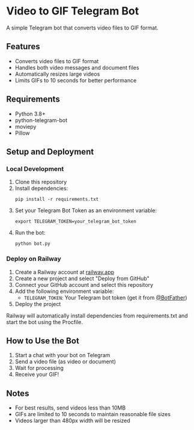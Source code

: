 # Video to GIF Telegram Bot

A simple Telegram bot that converts video files to GIF format.

## Features

- Converts video files to GIF format
- Handles both video messages and document files
- Automatically resizes large videos
- Limits GIFs to 10 seconds for better performance

## Requirements

- Python 3.8+
- python-telegram-bot
- moviepy
- Pillow

## Setup and Deployment

### Local Development

1. Clone this repository
2. Install dependencies:
   ```
   pip install -r requirements.txt
   ```
3. Set your Telegram Bot Token as an environment variable:
   ```
   export TELEGRAM_TOKEN=your_telegram_bot_token
   ```
4. Run the bot:
   ```
   python bot.py
   ```

### Deploy on Railway

1. Create a Railway account at [railway.app](https://railway.app)
2. Create a new project and select "Deploy from GitHub"
3. Connect your GitHub account and select this repository
4. Add the following environment variable:
   - `TELEGRAM_TOKEN`: Your Telegram bot token (get it from [@BotFather](https://t.me/BotFather))
5. Deploy the project

Railway will automatically install dependencies from requirements.txt and start the bot using the Procfile.

## How to Use the Bot

1. Start a chat with your bot on Telegram
2. Send a video file (as video or document)
3. Wait for processing
4. Receive your GIF!

## Notes

- For best results, send videos less than 10MB
- GIFs are limited to 10 seconds to maintain reasonable file sizes
- Videos larger than 480px width will be resized
